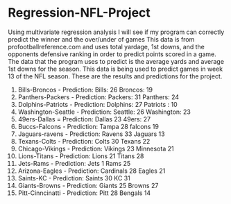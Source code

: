# Regression-NFL-Project
Using multivariate regression analysis I will see if my program can correctly predict the winner and the over/under of games
This data is from profootballreference.com and uses total yardage, 1st downs, and the opponents defensive ranking in order to predict points scored in a game.
The data that the program uses to predict is the average yards and average 1st downs for the season.
This data is being used to predict games in week 13 of the NFL season. These are the results and predictions for the project.

1. Bills-Broncos - Prediction: Bills: 26 Broncos: 19 
2. Panthers-Packers - Prediction: Packers: 31 Panthers: 24
3. Dolphins-Patriots - Prediction: Dolphins: 27 Patriots : 10
4. Washington-Seattle - Prediction: Seattle: 26 Washington: 23
5. 49ers-Dallas = Prediction: Dallas 23 49ers: 27
6. Buccs-Falcons - Prediction: Tampa 28 falcons 19
7. Jaguars-ravens - Prediction: Ravens 33 Jaguars 13
8. Texans-Colts - Prediction: Colts 30 Texans 22
9. Chicago-Vikings - Prediction: Vikings 23 Minnesota 21
10. Lions-Titans - Prediction: Lions 21 Titans 28
11. Jets-Rams - Prediction: Jets 1 Rams 25
12. Arizona-Eagles - Prediction: Cardinals 28 Eagles 21
13. Saints-KC - Prediction: Saints 30 KC 31
14. Giants-Browns - Prediction: Giants 25 Browns 27
15. Pitt-Cinncinatti - Prediction: Pitt 28 Bengals 14
